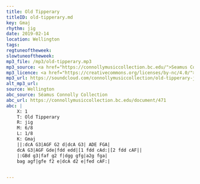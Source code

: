 ```yaml
---
title: Old Tipperary
titleID: old-tipperary.md
key: Gmaj
rhythm: jig
date: 2019-02-14
location: Wellington 
tags: 
regtuneoftheweek: 
slowtuneoftheweek: 
mp3_file: /mp3/old-tipperary.mp3
mp3_source: <a href="https://connollymusiccollection.bc.edu/">Seamus Connolly and Boston College Libraries, 2016</a>
mp3_licence: <a href="https://creativecommons.org/licenses/by-nc/4.0/">CC-BY-NC-4.0</a>
mp3_url: https://soundcloud.com/connollymusiccollection/old-tipperary-jig
alt_mp3_url: 
source: Wellington
abc_source: Séamus Connolly Collection
abc_url: https://connollymusiccollection.bc.edu/document/471
abc: |
    X: 1
    T: Old Tipperary
    R: jig
    M: 6/8
    L: 1/8
    K: Gmaj
    ||:dcA G3|AGF G2 d|dcA G3| ADE FGA|
    dcA G3|AGF Gde|fdd edd|[1 fdd cAd:|[2 fdd cAF||
    |:GBd g3|faf g2 f|dgg gfg|a2g fga|
    bag agf|gfe f2 e|dcA d2 e|fed cAF:|
    

---
```


